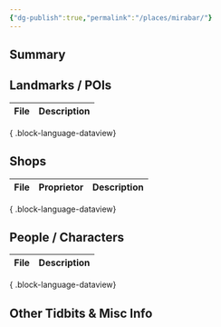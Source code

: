 ```yaml
---
{"dg-publish":true,"permalink":"/places/mirabar/"}
---
```


## Summary

## Landmarks / POIs

| File | Description |
| ---- | ----------- |

{ .block-language-dataview}

## Shops
| File | Proprietor | Description |
| ---- | ---------- | ----------- |

{ .block-language-dataview}

## People / Characters
| File | Description |
| ---- | ----------- |

{ .block-language-dataview}

## Other Tidbits & Misc Info
